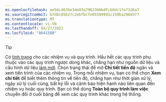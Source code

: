 ```yaml
---
ms.openlocfilehash: ee56c4635e3de03a7962366bdfcb6dc1fe7326a7
ms.sourcegitcommit: b7dbcd5627c2ebfbcfe65589991c159ba290d377
ms.translationtype: MT
ms.contentlocale: vi-VN
ms.lasthandoff: 04/27/2022
ms.locfileid: "8641588"
---
```

> [!TIP] 
> Có [tình trạng](../system.md#status-definitions) cho các nhiệm vụ và quy trình. Hầu hết các quy trình phụ thuộc vào các quy trình ngược dòng khác, chẳng hạn như nguồn dữ liệu và cấu hình dữ liệu [làm mới](../system.md#refresh-processes). Chọn trạng thái để mở **Chi tiết tiến độ** ngăn và xem tiến trình của các nhiệm vụ. Trong mỗi nhiệm vụ, bạn có thể chọn **Xem chi tiết** để biết thêm thông tin về tiến độ, chẳng hạn như thời gian xử lý, ngày xử lý cuối cùng, bất kỳ lỗi và cảnh báo hiện hành nào liên quan đến nhiệm vụ hoặc quy trình. Bạn có thể dùng **Toàn bộ quy trình làm việc** chuyển đổi ở cuối bảng để xem các quy trình khác trong hệ thống.